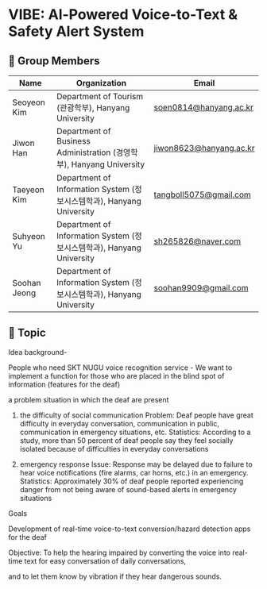 # VIBE: Al-Powered Voice-to-Text & Safety Alert System


## 📢 Group Members

| Name          | Organization                                              | Email                        |
|---------------|-----------------------------------------------------------|------------------------------|
| Seoyeon Kim   | Department of Tourism (관광학부), Hanyang University       | soen0814@hanyang.ac.kr        |
| Jiwon Han     | Department of Business Administration (경영학부), Hanyang University | jiwon8623@hanyang.ac.kr       |
| Taeyeon Kim   | Department of Information System (정보시스템학과), Hanyang University | tangboll5075@gmail.com        |
| Suhyeon Yu     | Department of Information System (정보시스템학과), Hanyang University | sh265826@naver.com            |
| Soohan Jeong  | Department of Information System (정보시스템학과), Hanyang University | soohan9909@gmail.com          |



## 📖 Topic

Idea background- 

People who need SKT NUGU voice recognition service - We want to implement a function for those who are placed in the blind spot of information (features for the deaf)

a problem situation in which the deaf are present
1. the difficulty of social communication
Problem: Deaf people have great difficulty in everyday conversation, communication in public, communication in emergency situations, etc.
Statistics: According to a study, more than 50 percent of deaf people say they feel socially isolated because of difficulties in everyday conversations

2. emergency response
Issue: Response may be delayed due to failure to hear voice notifications (fire alarms, car horns, etc.) in an emergency.
Statistics: Approximately 30% of deaf people reported experiencing danger from not being aware of sound-based alerts in emergency situations

Goals

Development of real-time voice-to-text conversion/hazard detection apps for the deaf

Objective: To help the hearing impaired by converting the voice into real-time text for easy conversation of daily conversations, 

and to let them know by vibration if they hear dangerous sounds.
